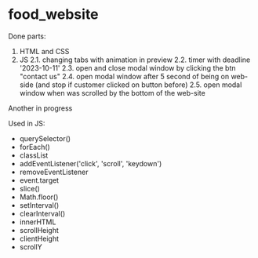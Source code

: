 # food_website

Done parts:
1. HTML and CSS
2. JS
 2.1. changing tabs with animation in preview
 2.2. timer with deadline '2023-10-11'
 2.3. open and close modal window by clicking the btn "contact us"
 2.4. open modal window after 5 second of being on web-side (and stop if customer clicked on button before)
 2.5. open modal window when was scrolled by the bottom of the web-site


Another in progress


Used in JS:
- querySelector()
- forEach()
- classList
- addEventListener('click', 'scroll', 'keydown')
- removeEventListener
- event.target
- slice()
- Math.floor()
- setInterval()
- clearInterval()
- innerHTML
- scrollHeight
- clientHeight
- scrollY
